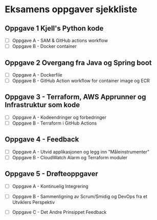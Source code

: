 # Eksamens oppgaver sjekkliste

## Oppgave 1 Kjell's Python kode
- [ ] Oppgave A - SAM & GitHub actions workflow
- [ ] Oppgave B - Docker container

## Oppgave 2 Overgang fra Java og Spring boot
- [ ] Oppgave A - Dockerfile
- [ ] Oppgave B - GitHub Action workflow for container image og ECR

## Oppgave 3 - Terraform, AWS Apprunner og Infrastruktur som kode
- [ ] Oppgave A - Kodeendringer og forbedringer
- [ ] Oppgave B - Terraform i GitHub Actions

## Oppgave 4 - Feedback
- [ ] Oppgave A - Utvid applikasjonen og legg inn "Måleinstrumenter"
- [ ] Oppgave B - CloudWatch Alarm og Terraform moduler

## Oppgave 5 - Drøfteoppgaver
- [ ] Oppgave A - Kontinuelig Integrering
- [ ] Oppgave B - Sammenligning av Scrum/Smidig og DevOps fra et Utviklers Perspektiv 
- [ ] Oppgave C - Det Andre Prinsippet Feedback 




